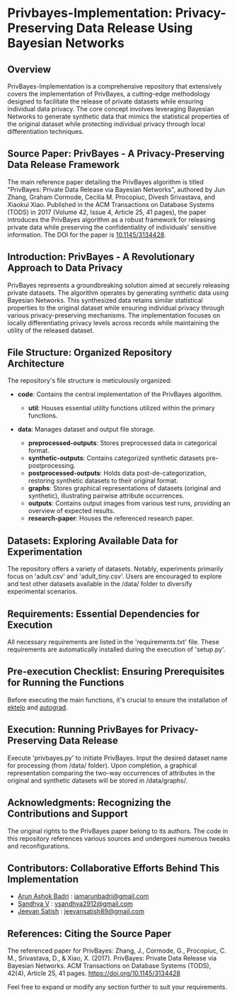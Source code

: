 # Privbayes-Implementation: Privacy-Preserving Data Release Using Bayesian Networks

## Overview

PrivBayes-Implementation is a comprehensive repository that extensively covers the implementation of PrivBayes, a cutting-edge methodology designed to facilitate the release of private datasets while ensuring individual data privacy. The core concept involves leveraging Bayesian Networks to generate synthetic data that mimics the statistical properties of the original dataset while protecting individual privacy through local differentiation techniques.

## Source Paper: PrivBayes - A Privacy-Preserving Data Release Framework

The main reference paper detailing the PrivBayes algorithm is titled "PrivBayes: Private Data Release via Bayesian Networks", authored by Jun Zhang, Graham Cormode, Cecilia M. Procopiuc, Divesh Srivastava, and Xiaokui Xiao. Published in the ACM Transactions on Database Systems (TODS) in 2017 (Volume 42, Issue 4, Article 25, 41 pages), the paper introduces the PrivBayes algorithm as a robust framework for releasing private data while preserving the confidentiality of individuals' sensitive information. The DOI for the paper is [10.1145/3134428](https://doi.org/10.1145/3134428).

## Introduction: PrivBayes - A Revolutionary Approach to Data Privacy

PrivBayes represents a groundbreaking solution aimed at securely releasing private datasets. The algorithm operates by generating synthetic data using Bayesian Networks. This synthesized data retains similar statistical properties to the original dataset while ensuring individual privacy through various privacy-preserving mechanisms. The implementation focuses on locally differentiating privacy levels across records while maintaining the utility of the released dataset.

## File Structure: Organized Repository Architecture

The repository's file structure is meticulously organized:

- **code**: Contains the central implementation of the PrivBayes algorithm.
  - **util**: Houses essential utility functions utilized within the primary functions.

- **data**: Manages dataset and output file storage.
  - **preprocessed-outputs**: Stores preprocessed data in categorical format.
  - **synthetic-outputs**: Contains categorized synthetic datasets pre-postprocessing.
  - **postprocessed-outputs**: Holds data post-de-categorization, restoring synthetic datasets to their original format.
  - **graphs**: Stores graphical representations of datasets (original and synthetic), illustrating pairwise attribute occurrences.
  - **outputs**: Contains output images from various test runs, providing an overview of expected results.
  - **research-paper**: Houses the referenced research paper.

## Datasets: Exploring Available Data for Experimentation

The repository offers a variety of datasets. Notably, experiments primarily focus on 'adult.csv' and 'adult_tiny.csv'. Users are encouraged to explore and test other datasets available in the /data/ folder to diversify experimental scenarios.

## Requirements: Essential Dependencies for Execution

All necessary requirements are listed in the 'requirements.txt' file. These requirements are automatically installed during the execution of 'setup.py'.

## Pre-execution Checklist: Ensuring Prerequisites for Running the Functions

Before executing the main functions, it's crucial to ensure the installation of [ektelo](https://github.com/ektelo/ektelo) and [autograd](https://github.com/HIPS/autograd).

## Execution: Running PrivBayes for Privacy-Preserving Data Release

Execute 'privbayes.py' to initiate PrivBayes. Input the desired dataset name for processing (from /data/ folder). Upon completion, a graphical representation comparing the two-way occurrences of attributes in the original and synthetic datasets will be stored in /data/graphs/.

## Acknowledgments: Recognizing the Contributions and Support

The original rights to the PrivBayes paper belong to its authors. The code in this repository references various sources and undergoes numerous tweaks and reconfigurations.

## Contributors: Collaborative Efforts Behind This Implementation

- [Arun Ashok Badri](https://github.com/0hex7/) : iamarunbadri@gmail.com
- [Sandhya V](https://github.com/sandxxax/) : vsandhya2912@gmail.com
- [Jeevan Satish](https://github.com/JS1820) : jeevansatish89@gmail.com

## References: Citing the Source Paper

The referenced paper for PrivBayes:
Zhang, J., Cormode, G., Procopiuc, C. M., Srivastava, D., & Xiao, X. (2017). PrivBayes: Private Data Release via Bayesian Networks. ACM Transactions on Database Systems (TODS), 42(4), Article 25, 41 pages. https://doi.org/10.1145/3134428

Feel free to expand or modify any section further to suit your requirements.
